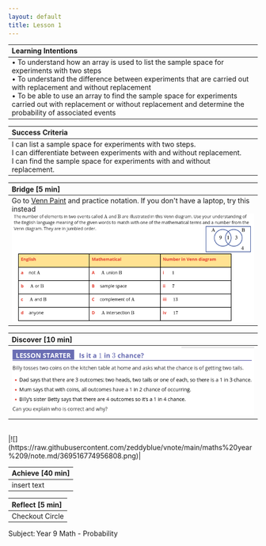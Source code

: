 ```yaml
---
layout: default
title: Lesson 1
---
```

 
 
 | Learning Intentions  |
 | :-- |
 |  • To understand how an array is used to list the sample space for experiments with two steps <br>• To understand the difference between experiments that are carried out with replacement and without replacement<br>• To be able to use an array to find the sample space for experiments carried out with replacement or without replacement and determine the probability of associated events 
 

| Success Criteria |
| :--------------------- |
|I can list a sample space for experiments with two steps. <br> I can differentiate between experiments with and without replacement. <br> I can find the sample space for experiments with and without replacement.



| Bridge [5 min] |
| :------------------ |
|Go to [Venn Paint](https://www.transum.org/Maths/Activity/Venn/) and practice notation. If you don't have a laptop, try this instead <br> ![](https://raw.githubusercontent.com/zeddyblue/vnote/main/maths%20year%209/note.md/441195927595986.png)
 

| Discover [10 min]                                                                                                                                                           |
| :------------------------------------------------------------------------------------------------------------------------------------------------------- |
| ![](https://raw.githubusercontent.com/zeddyblue/vnote/main/maths%20year%209/note.md/468536826142464.png) |
<br>
|![](https://raw.githubusercontent.com/zeddyblue/vnote/main/maths%20year%209/note.md/369516774956808.png)|
 

| Achieve [40 min] |
| :---------------------- |
| insert text 

 

| Reflect [5 min]                            |
| :----------------------------------------- |
| Checkout Circle
Subject: Year 9 Math - Probability 



  
